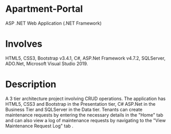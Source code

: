 # Apartment-Portal
ASP .NET Web Application (.NET Framework)

# Involves
HTML5, CSS3, Bootstrap v3.4.1, C#, ASP.Net Framework v4.7.2, SQLServer, ADO.Net, Microsoft Visual Studio 2019.

# Description

A 3 tier architecture project involving CRUD operations. 
The application has HTML5, CSS3 and Bootstrap in the Presentation tier, C# ASP.Net in the Business Tier and SQLServer in the Data tier.
Tenants can create maintenance requests by entering the necessary details in the "Home" tab and can also view a log of maintenance requests by navigating to the "View Maintenance Request Log" tab .
